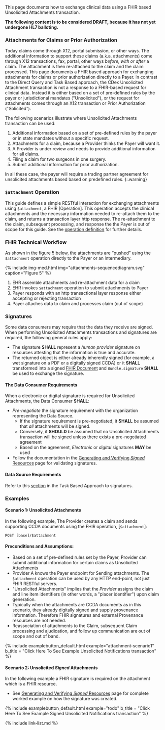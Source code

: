 
<!-- ---
tags: CDEX
title:  Unsolicited Attachments
---

# Unsolicited Attachments
 -->
 
<div markdown="1" class="new-content">

This page documents how to exchange clinical data using a FHIR based Unsolicited Attachments transaction.

<div markdown="1" class="stu-note">

**The following content is to be considered DRAFT, because it has not yet undergone HL7 balloting.**
</div>
</div>

### Attachments for Claims or Prior Authorization

Today claims come through X12, portal submission, or other ways.  The additional information to support these claims (a.k.a. attachments) come through X12 transactions, fax, portal, other ways *before, with or after* a claim.  The attachment is then re-attached to the claim and the claim processed. This page documents a FHIR based approach for exchanging attachments for claims or prior authorization directly to a Payer. In contrast to the Direct Query and Task Based approach, the CDex Unsolicited Attachment transaction is not a response to a FHIR-based request for clinical data. Instead it is either based on a set of pre-defined rules by the payer or jurisdictional mandates ("Unsolicited"), or the request for attachments comes through an X12 transaction or Prior Authorization ("Solicited").

The following scenarios illustrate where Unsolicited Attachments transaction can be used:
  
1. Additional information based on a set of pre-defined rules by the payer or in state mandates without a specific request.
1. Attachments for a claim, because a Provider thinks the Payer will want it.
1. A Provider is under review and needs to provide additional information for all claims.
1. Filing a claim for two surgeons in one surgery.
1. Submit additional information for prior authorization.

In all these case, the payer will require a trading partner agreement for unsolicited attachments based based on predefined rules.
{:.warning}

### `$attachment` Operation

This guide defines a simple RESTful interaction for exchanging attachments using `$attachment`, a FHIR [Operation].  This operation accepts the clinical attachments and the necessary information needed to re-attach them to the claim, and returns a transaction layer http response. The re-attachment to the claim, subsequent processing, and response the the Payer is out of scope for this guide.  See the [operation definition](todo.html) for further details.


### FHIR Technical Workflow 


As shown in the figure 5 below, the attachments are “pushed” using the `$attachment` operation directly to the Payer or an Intermediary.

{% include img-med.html img="attachments-sequencediagram.svg" caption="Figure 5" %}

<!--
 
```mermaid
sequenceDiagram
#text for https://sequencediagram.org/
# add viewbox attribute to svg file for img sizing viewBox="0.0 0.0 829.0 740.0">

title: figure 5: Unsolicited Attachments

participant EHR (Data Source)

participant Payer (Data Consumer)

note over EHR (Data Source):1) EHR needs to send attachments Payer 
EHR (Data Source)->>Payer (Data Consumer): 2) POST $attachment with attachments in payload
alt 3) Accepted
Payer (Data Consumer)->>EHR (Data Source): Return HTTP 200 OK / 202 Accepted
else 3) Rejected
Payer (Data Consumer)->>EHR (Data Source): Return HTTP 4xx or 5xx with an OperationOutcome
end
note right of Payer (Data Consumer): 4) Out of Scope:<br> Payer attaches data<br> to claim and<br> processes claim
```

 -->

1. EHR assemble attachments and re-attachment data for a claim
1. EHR invokes `$attachment` operation to submit attachments to Payer
1. Payer responds with an http transactional layer response either accepting or rejecting transaction
1. Payer attaches data to claim and processes claim (out of scope) 


### Signatures

Some data consumers may require that the data they receive are signed. When performing Unsolicited Attachments transactions and signatures are required, the following general rules apply:

- The signature **SHALL** represent a *human provider* signature on resources attesting that the information is true and accurate.
- The returned object is either already inherently signed (for example, a wet signature on a PDF or a digitally signed CCDA) or it **SHALL** transformed into a signed [FHIR Document](http://hl7.org/fhir/documents.html) and `Bundle.signature`  **SHALL** be used to exchange the signature.

#### The Data Consumer Requirements

When a electronic or digital signature is required for Unsolicited Attachments, the Data Consumer **SHALL**:

- *Pre-negotiate* the signature requirement with the organization representing the Data Source.
   - If the signature requirement is pre-negotiated, it **SHALL** be assumed that *all* attachments will be signed.
   - Conversely, it **SHOULD** be assumed that no Unsolicited Attachments transaction will be signed unless there exists a pre-negotiated agreement
   - Based on the agreement, *Electronic* or *digital* signatures **MAY** be used  
- Follow the documentation in the [Generating and Verifying *Signed* Resources](/2_qdYLjXR3KyYlk78Ye9Gg) page for validating signatures.


#### Data Source Requirements

Refer to this [section](task-based-approach.html#data-sourceresponder-requirements) in the Task Based Approach to signatures.

### Examples

#### Scenario 1: Unsolicited Attachments

In the following example, The Provider creates a claim and sends supporting CCDA documents using the FHIR operation, [`$attachment`]: 

`POST [base]/$attachment`

#### Preconditions and Assumptions:

- Based on a set of pre-defined rules set by the Payer, Provider can submit additional information for certain claims as Unsolicited Attachments
- Provider A knows the Payer endpoint for Sending attachments.  The `$attachment` operation can be used by any HTTP end-point, not just FHIR RESTful servers.
- "Unsolicited Attachments" implies that the *Provider* assigns the claim and line item identifiers (in other words, a "placer identifier") upon claim generation.
- Typically when the attachments are CCDA documents as in this scenario, they already digitally signed and supply provenance information. Therefore FHIR signatures and external Provenance resources are not needed.
- Reassociation of attachments to the Claim, subsequent Claim processing and ajudication, and follow up communication are out of scope and out of band.

{% include examplebutton_default.html example="attachment-scenario1" b_title = "Click Here To See Example Unsolicited Notifications transaction" %}


#### Scenario 2: Unsolicited *Signed* Attachments

In the following example a FHIR signature is required on the attachment which is a FHIR resource.

- See [Generating and Verifying *Signed* Resources](/2_qdYLjXR3KyYlk78Ye9Gg) page for complete worked example on how the signature was created.

{% include examplebutton_default.html example="todo" b_title = "Click Here To See Example Signed Unsolicited Notifications transaction" %}


{% include link-list.md %}
